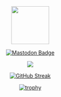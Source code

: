 <div id="header" align="center">
  <img src="https://media.tenor.com/dVVvVxCTXBMAAAAi/akirambow-smile-person.gif" width="100"/>
</div>
<div id="badges">
 <p align='center'> <a href="https://piaille.fr/@st4lwolf">
    <img src="https://img.shields.io/badge/mastodon-purple?style=for-the-badge&logo=mastodon&logoColor=white" alt="Mastodon Badge"/>
   </a></p>
</div>
<!--<p align='center'><img src="https://komarev.com/ghpvc/?username=Malwprotector&style=flat-square&color=blue" alt=""/></p>-->
<p align="center">
<img src="https://github-readme-stats.vercel.app/api/top-langs/?username=Malwprotector&exclude_repo=mc-seed-converter&theme=dark&langs_count=10&layout=compact"/>
</p>

<!--<p align="center">
<img src="https://github-readme-stats.vercel.app/api?username=Malwprotector&theme=dark&show_icons=true"/>
</p>-->
<p align="center">
<a href="https://git.io/streak-stats"><img src="https://github-readme-streak-stats.herokuapp.com?user=Malwprotector&theme=cobalt&mode=weekly&hide_current_streak=true" alt="GitHub Streak" /></a>

<div style="text-align:center;">
  
  [![trophy](https://github-profile-trophy.vercel.app/?username=Malwprotector&title=-Issues,-PullRequest,-Reviews&theme=juicyfresh)](https://github.com/Malwprotector)
</div>
 


